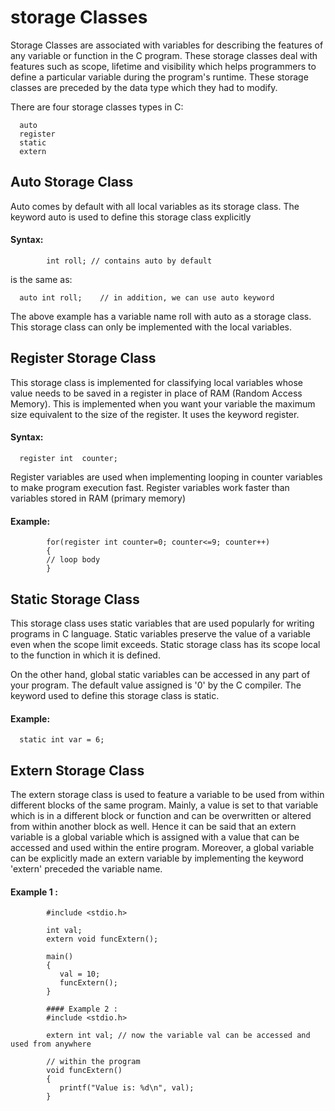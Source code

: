 # storage Classes

Storage Classes are associated with variables for describing the features of any variable or function in the C program. These storage classes deal with features such as scope, lifetime and visibility which helps programmers to define a particular variable during the program's runtime. These storage classes are preceded by the data type which they had to modify.

There are four storage classes types in C:
      
      auto
      register
      static
      extern

## Auto Storage Class

Auto comes by default with all local variables as its storage class. The keyword auto is used to define this storage class explicitly

#### Syntax:

            int roll; // contains auto by default

is the same as:

      auto int roll;    // in addition, we can use auto keyword

The above example has a variable name roll with auto as a storage class. This storage class can only be implemented with the local variables.

## Register Storage Class

This storage class is implemented for classifying local variables whose value needs to be saved in a register in place of RAM (Random Access Memory). This is implemented when you want your variable the maximum size equivalent to the size of the register. It uses the keyword register.

#### Syntax:

      register int  counter;

Register variables are used when implementing looping in counter variables to make program execution fast. Register variables work faster than variables stored in RAM (primary memory)

#### Example:
            for(register int counter=0; counter<=9; counter++)
            {
            // loop body
            }

## Static Storage Class

This storage class uses static variables that are used popularly for writing programs in C language. Static variables preserve the value of a variable even when the scope limit exceeds. Static storage class has its scope local to the function in which it is defined.

On the other hand, global static variables can be accessed in any part of your program. The default value assigned is '0' by the C compiler. The keyword used to define this storage class is static.

#### Example:
      static int var = 6;

## Extern Storage Class

The extern storage class is used to feature a variable to be used from within different blocks of the same program. Mainly, a value is set to that variable which is in a different block or function and can be overwritten or altered from within another block as well. Hence it can be said that an extern variable is a global variable which is assigned with a value that can be accessed and used within the entire program. Moreover, a global variable can be explicitly made an extern variable by implementing the keyword 'extern' preceded the variable name.

#### Example 1 :
            #include <stdio.h>

            int val;
            extern void funcExtern();

            main() 
            {
               val = 10;
               funcExtern();
            }

            #### Example 2 :
            #include <stdio.h>

            extern int val; // now the variable val can be accessed and used from anywhere

            // within the program
            void funcExtern() 
            {
               printf("Value is: %d\n", val);
            }


